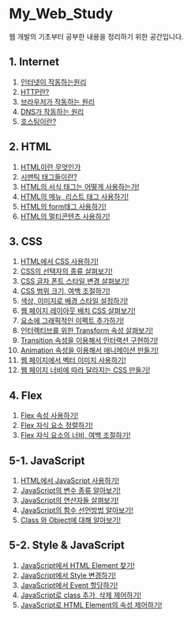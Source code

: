 # My_Web_Study

웹 개발의 기초부터 공부한 내용을 정리하기 위한 공간입니다.

## 1. Internet

1. [인터넷이 작동하는원리][01_01]
2. [HTTP란?][01_02]
3. [브라우저가 작동하는 원리][01_03]
4. [DNS가 작동하는 원리][01_04]
5. [호스팅이란?][01_05]

## 2. HTML

1. [HTML이란 무엇인가][02_01]
2. [시맨틱 태그들이란?][02_02]
3. [HTML의 서식 태그는 어떻게 사용하는가!][02_03]
4. [HTML의 메뉴, 리스트 태그 사용하기!][02_04]
5. [HTML의 form태그 사용하기!][02_05]
6. [HTML의 멀티콘텐츠 사용하기!][02_06]

## 3. CSS

1. [HTML에서 CSS 사용하기!][03_01]
2. [CSS의 선택자의 종류 살펴보기!][03_02]
3. [CSS 글자 폰트 스타일 변경 살펴보기!][03_03]
4. [CSS 범위 크기, 여백 조절하기!][03_04]
5. [색상, 이미지로 배경 스타일 설정하기!][03_05]
6. [웹 페이지 레이아웃 배치 CSS 살펴보기!][03_06]
7. [요소에 그래픽적인 이펙트 추가하기!][03_07]
8. [인터랙티브를 위한 Transform 속성 살펴보기!][03_08]
9. [Transition 속성을 이용해서 인터랙션 구현하기!][03_09]
10. [Animation 속성을 이용해서 애니메이션 만들기!][03_10]
11. [웹 페이지에서 벡터 이미지 사용하기!][03_11]
12. [웹 페이지 너비에 따라 달라지는 CSS 만들기!][03_12]

## 4. Flex

1. [Flex 속성 사용하기!][04_01]
2. [Flex 자식 요소 정렬하기!][04_02]
3. [Flex 자식 요소의 너비, 여백 조절하기!][04_03]

## 5-1. JavaScript

1. [HTML에서 JavaScript 사용하기!][05_00_01]
2. [JavaScript의 변수 종류 알아보기!][05_00_02]
3. [JavaScript의 연산자들 살펴보기!][05_00_03]
4. [JavaScript의 함수 선언방법 알아보기!][05_00_04]
5. [Class 와 Object에 대해 알아보기!][05_00_05]

## 5-2. Style & JavaScript

1. [JavaScript에서 HTML Element 찾기!][05_01_01]
2. [JavaScript에서 Style 변경하기!][05_01_01]
3. [JavaScript에서 Event 할당하기!][05_01_01]
4. [JavaScript로 class 추가, 삭제 제어하기!][05_01_01]
5. [JavaScript로 HTML Element의 속성 제어하기!][05_01_01]

[01_01]: https://github.com/rudnfcks/My_Web_Study/blob/main/01_Internet/How_the_Internet_works.md
[01_02]: https://github.com/rudnfcks/My_Web_Study/blob/main/01_Internet/What_is_HTTP.md
[01_03]: https://github.com/rudnfcks/My_Web_Study/blob/main/01_Internet/How_the_Browser_works.md
[01_04]: https://github.com/rudnfcks/My_Web_Study/blob/main/01_Internet/How_the_DNS_works.md
[01_05]: https://github.com/rudnfcks/My_Web_Study/blob/main/01_Internet/What_is_Hosting.md
[02_01]: https://github.com/rudnfcks/My_Web_Study/blob/main/02_HTML/What_is_HTML.md
[02_02]: https://github.com/rudnfcks/My_Web_Study/blob/main/02_HTML/What_is_Semantic_Tags.md
[02_03]: https://github.com/rudnfcks/My_Web_Study/blob/main/02_HTML/03_HTML_Text.md
[02_04]: https://github.com/rudnfcks/My_Web_Study/blob/main/02_HTML/04_HTML_Menu.md
[02_05]: https://github.com/rudnfcks/My_Web_Study/blob/main/02_HTML/05_HTML_Form_Tag.md
[02_06]: https://github.com/rudnfcks/My_Web_Study/blob/main/02_HTML/06_HTML_Multi_Content.md
[03_01]: https://github.com/rudnfcks/My_Web_Study/blob/main/03_CSS/01_HTML_in_CSS.md
[03_02]: https://github.com/rudnfcks/My_Web_Study/blob/main/03_CSS/02_CSS_Select_Element.md
[03_03]: https://github.com/rudnfcks/My_Web_Study/blob/main/03_CSS/03_CSS_Font_Styling.md
[03_04]: https://github.com/rudnfcks/My_Web_Study/blob/main/03_CSS/04_CSS_Area_Size.md
[03_05]: https://github.com/rudnfcks/My_Web_Study/blob/main/03_CSS/05_CSS_BackGround.md
[03_06]: https://github.com/rudnfcks/My_Web_Study/blob/main/03_CSS/06_CSS_Web_Page_Layout.md
[03_07]: https://github.com/rudnfcks/My_Web_Study/blob/main/03_CSS/07_CSS_Graphic_Effect.md
[03_08]: https://github.com/rudnfcks/My_Web_Study/blob/main/03_CSS/08_Interactive_Transform.md
[03_09]: https://github.com/rudnfcks/My_Web_Study/blob/main/03_CSS/09_Interactive_Transform_Effect.md
[03_10]: https://github.com/rudnfcks/My_Web_Study/blob/main/03_CSS/10_Auto_Animation.md
[03_11]: https://github.com/rudnfcks/My_Web_Study/blob/main/03_CSS/11_Vector_Image.md
[03_12]: https://github.com/rudnfcks/My_Web_Study/blob/main/03_CSS/12_Screen_Size_CSS.md
[04_01]: https://github.com/rudnfcks/My_Web_Study/blob/main/04_Flex_Style/01_Flex_Parents.md
[04_02]: https://github.com/rudnfcks/My_Web_Study/blob/main/04_Flex_Style/02_Flex_Child_Sort.md
[04_03]: https://github.com/rudnfcks/My_Web_Study/blob/main/04_Flex_Style/03_Flex_Padding.md
[05_00_01]: https://github.com/rudnfcks/My_Web_Study/blob/main/05_JavaScript/00_Core_JS/01_JS_in_HTML.md
[05_00_02]: https://github.com/rudnfcks/My_Web_Study/blob/main/05_JavaScript/00_Core_JS/02_JS_Variable.md
[05_00_03]: https://github.com/rudnfcks/My_Web_Study/blob/main/05_JavaScript/00_Core_JS/03_JS_Operator.md
[05_00_04]: https://github.com/rudnfcks/My_Web_Study/blob/main/05_JavaScript/00_Core_JS/04_JS_Function.md
[05_00_05]: https://github.com/rudnfcks/My_Web_Study/blob/main/05_JavaScript/00_Core_JS/05_JS_Class_Object.md
[05_01_01]: https://github.com/rudnfcks/My_Web_Study/blob/main/05_JavaScript/01_JS_Select_Element.md
[05_01_02]: https://github.com/rudnfcks/My_Web_Study/blob/main/05_JavaScript/02_JS_Style.md
[05_01_03]: https://github.com/rudnfcks/My_Web_Study/blob/main/05_JavaScript/03_JS_Event.md
[05_01_04]: https://github.com/rudnfcks/My_Web_Study/blob/main/05_JavaScript/04_JS_Change_Class.md
[05_01_05]: https://github.com/rudnfcks/My_Web_Study/blob/main/05_JavaScript/05_JS_Element_Attribute.md

